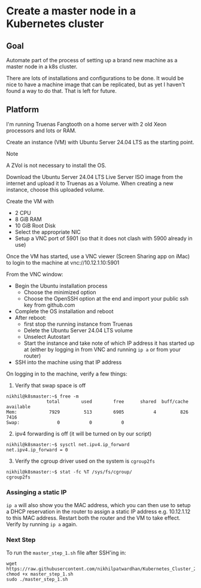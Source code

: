 # Create a master node in a Kubernetes cluster

## Goal
Automate part of the process of setting up a brand new machine as a master node in a k8s cluster.

There are lots of installations and configurations to be done.
It would be nice to have a machine image that can be replicated, but as yet I haven't found a way to do that. That is left for future.

## Platform
I'm running Truenas Fangtooth on a home server with 2 old Xeon processors and lots or RAM.

Create an instance (VM) with Ubuntu Server 24.04 LTS as the starting point.

> [!NOTE]
> A ZVol is not necessary to install the OS.

Download the Ubuntu Server 24.04 LTS Live Server ISO image from the internet and upload it to Truenas as a Volume. When creating a new instance, choose this uploaded volume.
 
Create the VM with
- 2 CPU
- 8 GiB RAM
- 10 GiB Root Disk
- Select the appropriate NIC
- Setup a VNC port of 5901 (so that it does not clash with 5900 already in use)

Once the VM has started, use a VNC viewer (Screen Sharing app on iMac) to login to the machine at vnc://10.12.1.10:5901

From the VNC window:
- Begin the Ubuntu installation process
  - Choose the minimized option
  - Choose the OpenSSH option at the end and import your public ssh key from github.com
- Complete the OS installation and reboot
- After reboot:
  - first stop the running instance from Truenas
  - Delete the Ubuntu Server 24.04 LTS volume
  - Unselect Autostart
  - Start the instance and take note of which IP address it has started up at (either by logging in from VNC and running ```ip a``` or from your router)
- SSH into the machine using that IP address

On logging in to the machine, verify a few things:

1. Verify that swap space is off
```
nikhil@k8smaster:~$ free -m
               total        used        free      shared  buff/cache   available
Mem:            7929         513        6905           4         826        7416
Swap:              0           0           0
```

2. ipv4 forwarding is off (it will be turned on by our script)
```
nikhil@k8smaster:~$ sysctl net.ipv4.ip_forward
net.ipv4.ip_forward = 0
```

3. Verify the cgroup driver used on the system is `cgroup2fs`
```
nikhil@k8smaster:~$ stat -fc %T /sys/fs/cgroup/
cgroup2fs
```

### Assinging a static IP
```ip a``` will also show you the MAC address, which you can then use to setup a DHCP reservation in the router to assign a static IP address e.g. 10.12.1.12 to this MAC address. Restart both the router and the VM to take effect. Verify by running ```ip a``` again.

### Next Step
To run the ```master_step_1.sh``` file after SSH'ing in:
```
wget https://raw.githubusercontent.com/nikhilpatwardhan/Kubernetes_Cluster_24_04/refs/heads/main/master_step_1.sh
chmod +x master_step_1.sh
sudo ./master_step_1.sh
```